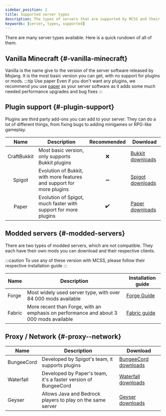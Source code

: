```yaml
---
sidebar_position: 2
title: Supported server types
description: The types of servers that are supported by MCSS and their uses.
keywords: [server, types, supported]
---
```


There are many server types available. Here is a quick rundown of all of them.

## Vanilla Minecraft {#-vanilla-minecraft}

Vanilla is the name give to the version of the server software released by Mojang. It is the most basic version you can get, with no support for plugins or mods.
:::tip Use paper
Even if you don't want any plugins, we recommend you use [paper](#-plugin-support) as your server software as it adds some much needed performance upgrades and bug fixes
:::

## Plugin support {#-plugin-support}

Plugins are third party add-ons you can add to your server. They can do a lot of different things, from fixing bugs to adding minigames or RPG-like gameplay.

|     Name    	| Description                                                          	| Recommended 	| Download        	|
|:-----------:	|----------------------------------------------------------------------	|:-----------:	|-----------------	|
| CraftBukkit 	| Most basic version, only supports Bukkit plugins                     	|      ❌      	| [Bukkit downloads](https://getbukkit.org/download/craftbukkit) 	|
|    Spigot   	| Evolution of Bukkit, with more features and support for more plugins 	|      ➖      	| [Spigot downloads](https://getbukkit.org/download/spigot) 	|
|    Paper    	| Evolution of Spigot, much faster with support for more plugins       	|      ✔️      	| [Paper downloads](https://papermc.io/downloads) 	|

## Modded servers {#-modded-servers}

There are two types of modded servers, which are not compatible. They each have their own mods you can download and their respective clients.

:::caution
To use any of these version with MCSS, please follow their respective installation guide
:::

| Name   	| Description                                                                            	| Installation guide 	|
|--------	|----------------------------------------------------------------------------------------	|--------------------	|
| Forge  	| Most widely used server type, with over 84 000 mods available                          	| [Forge Guide](/basic/create-server/Forge/create-forge-server)      	|
| Fabric 	| More recent than Forge, with an emphasis on performance and about 3 000 mods available 	| [Fabric guide](/basic/create-server/Fabric/create-fabric-server-manually)     	|

## Proxy / Network {#-proxy--network}

| Name       	| Description                                                     	| Download             	|
|------------	|-----------------------------------------------------------------	|----------------------	|
| BungeeCord 	| Developed by Spigot's team, it supports plugins                	| [BungeeCord downloads](https://ci.md-5.net/job/BungeeCord/) 	|
| Waterfall  	| Developed by Paper's team, it's a faster version of BungeeCord 	| [Waterfall downloads](https://papermc.io/downloads#Waterfall)  	|
| Geyser     	| Allows Java and Bedrock players to play on the same server           	| [Geyser downloads](https://ci.opencollab.dev//job/GeyserMC/job/Geyser/job/master/)    	|
